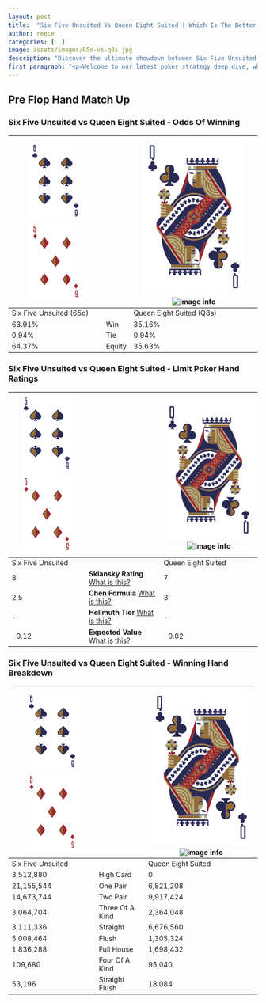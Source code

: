 ```yaml
---
layout: post
title:  "Six Five Unsuited Vs Queen Eight Suited | Which Is The Better Hand In Poker? A Complete Guide"
author: reece
categories: [  ]
image: assets/images/65o-vs-q8s.jpg
description: "Discover the ultimate showdown between Six Five Unsuited and Queen Eight Suited in poker! Uncover the odds, strategies, and scenarios where one hand triumphs over the other. Get ready to up your poker game with this thrilling analysis."
first_paragraph: "<p>Welcome to our latest poker strategy deep dive, where we're pitting two distinct hands against each other in a high-stakes showdown: Six Five Unsuited vs Queen Eight Suited.</p><p>In the dynamic world of poker, every decision counts, and knowing which hand holds the upper hand is key to your success at the table.</p><p>In this article, we'll dissect these two hands, explore the scenarios where one dominates the other, and equip you with the knowledge to make strategic choices that can tip the odds in your favor.</p><p>Get ready to unravel the intriguing dynamics of these poker hands and elevate your game to new heights.</p>"
---
```




[comment]: # (sp0)

## Pre Flop Hand Match Up

<div class="table hand-ratings" markdown="1"> 



### Six Five Unsuited vs Queen Eight Suited - Odds Of Winning


    
| ![image info](assets/images/hand1/6.png) ![image info](assets/images/hand1/5o.png) |  | ![image info](assets/images/hand2/Q.png) ![image info](assets/images/hand2/8s.png) |
| -------- | -------- | -------- |
| Six Five Unsuited (65o) |  | Queen Eight Suited (Q8s) |
| 63.91% | Win | 35.16% |
| 0.94% | Tie | 0.94% |
| 64.37% | Equity | 35.63% |




[comment]: # (sp1)



### Six Five Unsuited vs Queen Eight Suited - Limit Poker Hand Ratings


    
| ![image info](assets/images/hand1/6.png) ![image info](assets/images/hand1/5o.png) |  | ![image info](assets/images/hand2/Q.png) ![image info](assets/images/hand2/8s.png) |
| -------- | -------- | -------- |
| Six Five Unsuited |  | Queen Eight Suited |
| 8 | **Sklansky Rating** [What is this?](/sklansky-rating-explained) | 7 |
| 2.5 | **Chen Formula** [What is this?](/chen-formula-explained) | 3 |
| - | **Hellmuth Tier** [What is this?](/Hellmuth-tier-explained) | - |
| -0.12 | **Expected Value** [What is this?](/expected-value-explained) | -0.02 |




[comment]: # (sp2)



### Six Five Unsuited vs Queen Eight Suited - Winning Hand Breakdown


    
| ![image info](assets/images/hand1/6.png) ![image info](assets/images/hand1/5o.png) |  | ![image info](assets/images/hand2/Q.png) ![image info](assets/images/hand2/8s.png) |
| -------- | -------- | -------- |
| Six Five Unsuited |  | Queen Eight Suited |
| 3,512,880 | High Card | 0 |
| 21,155,544 | One Pair | 6,821,208 |
| 14,673,744 | Two Pair | 9,917,424 |
| 3,064,704 | Three Of A Kind | 2,364,048 |
| 3,111,336 | Straight | 6,676,560 |
| 5,008,464 | Flush | 1,305,324 |
| 1,836,288 | Full House | 1,698,432 |
| 109,680 | Four Of A Kind | 95,040 |
| 53,196 | Straight Flush | 18,084 |




[comment]: # (sp3)



</div>

[comment]: # (sp4)



[comment]: # (sp5)

